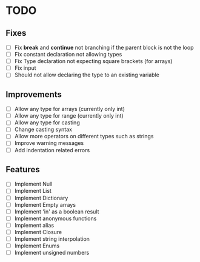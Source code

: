 # TODO

## Fixes
- [ ] Fix **break** and **continue** not branching if the parent block is not the loop
- [ ] Fix constant declaration not allowing types
- [ ] Fix Type declaration not expecting square brackets (for arrays)
- [ ] Fix input
- [ ] Should not allow declaring the type to an existing variable

## Improvements
- [ ] Allow any type for arrays (currently only int)
- [ ] Allow any type for range (currently only int)
- [ ] Allow any type for casting
- [ ] Change casting syntax
- [ ] Allow more operators on different types such as strings
- [ ] Improve warning messages
- [ ] Add indentation related errors

## Features
- [ ] Implement Null
- [ ] Implement List
- [ ] Implement Dictionary
- [ ] Implement Empty arrays
- [ ] Implement 'in' as a boolean result
- [ ] Implement anonymous functions
- [ ] Implement alias
- [ ] Implement Closure
- [ ] Implement string interpolation
- [ ] Implement Enums
- [ ] Implement unsigned numbers